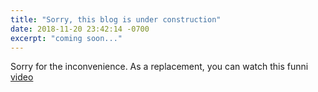 ```yaml
---
title: "Sorry, this blog is under construction"
date: 2018-11-20 23:42:14 -0700
excerpt: "coming soon..."
---
```


Sorry for the inconvenience. As a replacement, you can watch this funni [video](https://www.youtube.com/watch?v=3e-jU-ZEfl8)